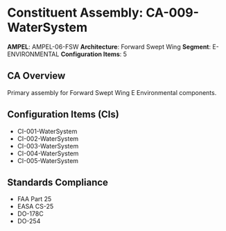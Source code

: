 # Constituent Assembly: CA-009-WaterSystem

**AMPEL**: AMPEL-06-FSW
**Architecture**: Forward Swept Wing
**Segment**: E-ENVIRONMENTAL
**Configuration Items**: 5

## CA Overview
Primary assembly for Forward Swept Wing E Environmental components.

## Configuration Items (CIs)
- CI-001-WaterSystem
- CI-002-WaterSystem
- CI-003-WaterSystem
- CI-004-WaterSystem
- CI-005-WaterSystem

## Standards Compliance
- FAA Part 25
- EASA CS-25
- DO-178C
- DO-254
